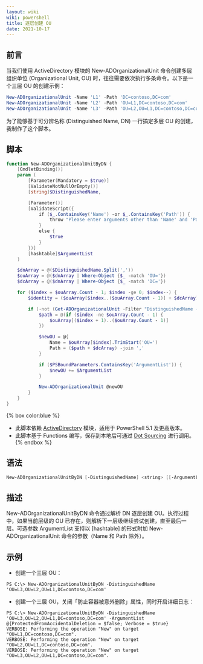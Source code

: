 ```yaml
---
layout: wiki
wiki: powershell
title: 逐层创建 OU
date: 2021-10-17
---
```


## 前言

当我们使用 ActiveDirectory 模块的 New-ADOrganizationalUnit 命令创建多层组织单位 (Organizational Unit, OU) 时，往往需要依次执行多条命令。以下是一个三层 OU 的创建示例：

```powershell
New-ADOrganizationalUnit -Name 'L1' -Path 'DC=contoso,DC=com'
New-ADOrganizationalUnit -Name 'L2' -Path 'OU=L1,DC=contoso,DC=com'
New-ADOrganizationalUnit -Name 'L3' -Path 'OU=L2,OU=L1,DC=contoso,DC=com'
```

为了能够基于可分辨名称 (Distinguished Name, DN) 一行搞定多层 OU 的创建，我制作了这个脚本。

## 脚本

```powershell
function New-ADOrganizationalUnitByDN {
    [CmdletBinding()]
    param (
        [Parameter(Mandatory = $true)]
        [ValidateNotNullOrEmpty()]
        [string]$DistinguishedName,

        [Parameter()]
        [ValidateScript({
            if ($_.ContainsKey('Name') -or $_.ContainsKey('Path')) {
                throw "Please enter arguments other than 'Name' and 'Path'."
            }
            else {
                $true
            }
        })]
        [hashtable]$ArgumentList
    )

    $dnArray = @($DistinguishedName.Split(','))
    $ouArray = @($dnArray | Where-Object {$_ -match 'OU='})
    $dcArray = @($dnArray | Where-Object {$_ -match 'DC='})

    for ($index = $ouArray.Count - 1; $index -ge 0; $index--) {
        $identity = ($ouArray[$index..($ouArray.Count - 1)] + $dcArray) -join ','

        if (-not (Get-ADOrganizationalUnit -Filter "DistinguishedName -eq '$identity'")) {
            $path = @(if ($index -ne $ouArray.Count - 1) {
                $ouArray[($index + 1)..($ouArray.Count - 1)]
            })

            $newOU = @{
                Name = $ouArray[$index].TrimStart('OU=')
                Path = ($path + $dcArray) -join ','
            }

            if ($PSBoundParameters.ContainsKey('ArgumentList')) {
                $newOU += $ArgumentList
            }

            New-ADOrganizationalUnit @newOU
        }
    }
}
```

{% box color:blue %}
- 此脚本依赖 [ActiveDirectory](https://learn.microsoft.com/en-us/powershell/module/activedirectory) 模块，适用于 PowerShell 5.1 及更高版本。
- 此脚本基于 Functions 编写，保存到本地后可通过 [Dot Sourcing](https://learn.microsoft.com/en-us/powershell/module/microsoft.powershell.core/about/about_scripts#script-scope-and-dot-sourcing) 进行调用。
{% endbox %}

## 语法

```powershell
New-ADOrganizationalUnitByDN [-DistinguishedName] <string> [[-ArgumentList] <hashtable>] [<CommonParameters>]
```

## 描述

New-ADOrganizationalUnitByDN 命令通过解析 DN 逐层创建 OU。执行过程中，如果当前层级的 OU 已存在，则解析下一层级继续尝试创建，直至最后一层。可选参数 ArgumentList 支持以 [hashtable] 的形式附加 New-ADOrganizationalUnit 命令的参数（Name 和 Path 除外）。

## 示例

- 创建一个三层 OU：
```
PS C:\> New-ADOrganizationalUnitByDN -DistinguishedName 'OU=L3,OU=L2,OU=L1,DC=contoso,DC=com'
```

- 创建一个三层 OU，关闭「防止容器被意外删除」属性，同时开启详细日志：
```
PS C:\> New-ADOrganizationalUnitByDN -DistinguishedName 'OU=L3,OU=L2,OU=L1,DC=contoso,DC=com' -ArgumentList @{ProtectedFromAccidentalDeletion = $false; Verbose = $true}
VERBOSE: Performing the operation "New" on target "OU=L1,DC=contoso,DC=com".
VERBOSE: Performing the operation "New" on target "OU=L2,OU=L1,DC=contoso,DC=com".
VERBOSE: Performing the operation "New" on target "OU=L3,OU=L2,OU=L1,DC=contoso,DC=com".
```
